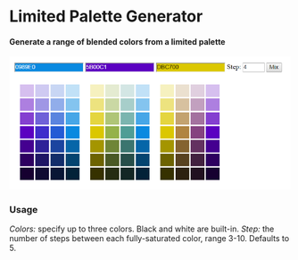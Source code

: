 # Limited Palette Generator
#### Generate a range of blended colors from a limited palette
![Example palette](example.png)

### Usage
*Colors:* specify up to three colors. Black and white are built-in.
*Step:* the number of steps between each fully-saturated color, range 3-10. Defaults to 5.